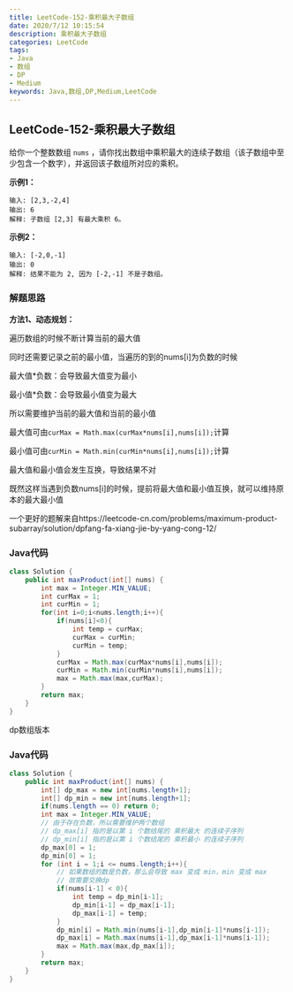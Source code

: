 ```yaml
---
title: LeetCode-152-乘积最大子数组
date: 2020/7/12 10:15:54
description: 乘积最大子数组
categories: LeetCode
tags: 
- Java
- 数组
- DP
- Medium
keywords: Java,数组,DP,Medium,LeetCode
---
```


## LeetCode-152-乘积最大子数组

给你一个整数数组 `nums` ，请你找出数组中乘积最大的连续子数组（该子数组中至少包含一个数字），并返回该子数组所对应的乘积。

<!--more-->

**示例1：**

```
输入: [2,3,-2,4]
输出: 6
解释: 子数组 [2,3] 有最大乘积 6。
```

**示例2：**

```
输入: [-2,0,-1]
输出: 0
解释: 结果不能为 2, 因为 [-2,-1] 不是子数组。
```

### 解题思路

**方法1、动态规划：**

遍历数组的时候不断计算当前的最大值

同时还需要记录之前的最小值，当遍历的到的nums[i]为负数的时候

最大值*负数：会导致最大值变为最小

最小值*负数：会导致最小值变为最大

所以需要维护当前的最大值和当前的最小值

最大值可由`curMax = Math.max(curMax*nums[i],nums[i]);`计算

最小值可由`curMin = Math.min(curMin*nums[i],nums[i]);`计算

最大值和最小值会发生互换，导致结果不对

既然这样当遇到负数nums[i]的时候，提前将最大值和最小值互换，就可以维持原本的最大最小值

一个更好的题解来自https://leetcode-cn.com/problems/maximum-product-subarray/solution/dpfang-fa-xiang-jie-by-yang-cong-12/

### Java代码


```java
class Solution {
    public int maxProduct(int[] nums) {
        int max = Integer.MIN_VALUE;
        int curMax = 1;
        int curMin = 1;
        for(int i=0;i<nums.length;i++){
            if(nums[i]<0){
                int temp = curMax;
                curMax = curMin;
                curMin = temp;
            }
            curMax = Math.max(curMax*nums[i],nums[i]);
            curMin = Math.min(curMin*nums[i],nums[i]);
            max = Math.max(max,curMax);
        }
        return max;
    }
}
```

dp数组版本

### Java代码

```java
class Solution {
    public int maxProduct(int[] nums) {
        int[] dp_max = new int[nums.length+1];
        int[] dp_min = new int[nums.length+1];
        if(nums.length == 0) return 0;
        int max = Integer.MIN_VALUE;
        // 由于存在负数，所以需要维护两个数组
        // dp_max[i] 指的是以第 i 个数结尾的 乘积最大 的连续子序列
        // dp_min[i] 指的是以第 i 个数结尾的 乘积最小 的连续子序列
        dp_max[0] = 1;
        dp_min[0] = 1;
        for (int i = 1;i <= nums.length;i++){
            // 如果数组的数是负数，那么会导致 max 变成 min，min 变成 max
            // 故需要交换dp 
            if(nums[i-1] < 0){
                int temp = dp_min[i-1];
                dp_min[i-1] = dp_max[i-1];
                dp_max[i-1] = temp;
            }
            dp_min[i] = Math.min(nums[i-1],dp_min[i-1]*nums[i-1]);
            dp_max[i] = Math.max(nums[i-1],dp_max[i-1]*nums[i-1]);
            max = Math.max(max,dp_max[i]);
        }
        return max;
    }
}
```